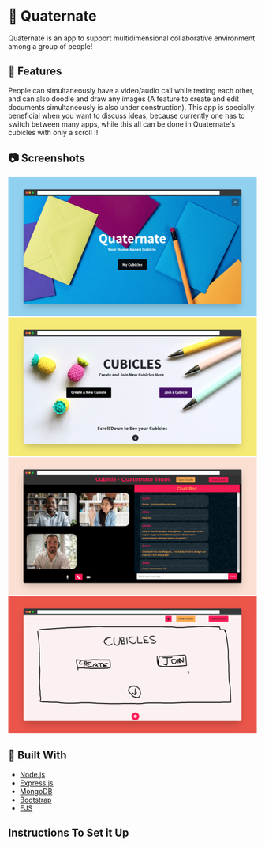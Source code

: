 # :pizza: Quaternate

Quaternate is an app to support multidimensional collaborative environment among a group of people!

## :tada: Features

People can simultaneously have a video/audio call while texting each other, and can also doodle and draw any images (A feature to create and edit documents simultaneously is also under construction). This app is specially beneficial when you want to discuss ideas, because currently one has to switch between many apps, while this all can be done in Quaternate's cubicles with only a scroll !!

## :camera: Screenshots

![Home Page](resources/home-page.png "Home")
![Hall Page](resources/hall-page.png "Hall")
![Cubicle Page](resources/canvas-page.png "Cubicle")
![Canvas Page](resources/cubicle-page.png "Doodle")

## :hammer: Built With

- [Node.js](https://nodejs.org/en/)
- [Express.js](https://expressjs.com/)
- [MongoDB](https://www.mongodb.com/)
- [Bootstrap](https://getbootstrap.com/)
- [EJS](https://ejs.co/)

## Instructions To Set it Up
